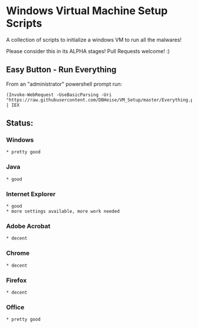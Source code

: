 # Windows Virtual Machine Setup Scripts
A collection of scripts to initialize a windows VM to run all the malwares!

Please consider this in its ALPHA stages! Pull Requests welcome! :)
## Easy Button - Run Everything
From an "administrator" powershell prompt run:
```
(Invoke-WebRequest -UseBasicParsing -Uri "https://raw.githubusercontent.com/DBHeise/VM_Setup/master/Everything.ps1").Content | IEX
```

## Status:
### Windows
    * pretty good
### Java
    * good
### Internet Explorer
    * good
    * more settings available, more work needed
### Adobe Acrobat
    * decent
### Chrome
    * decent
### Firefox
    * decent    
### Office
    * pretty good
